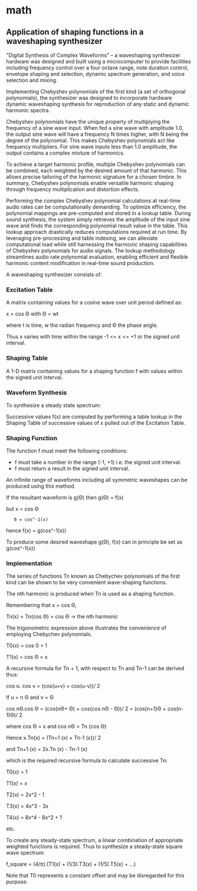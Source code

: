 # math

## Application of shaping functions in a waveshaping synthesizer 
"Digital Synthesis of Complex Waveforms" – a waveshaping synthesizer hardware was designed and built using a microcomputer to provide facilities including frequency control over a four octave range, note duration control, envelope shaping and selection, dynamic spectrum generation, and voice selection and mixing.

Implementing Chebyshev polynomials of the first kind (a set of orthogonal polynomials), the synthesizer was designed to incorporate hardware dynamic waveshaping synthesis for reproduction of any static and dynamic harmonic spectra.

Chebyshev polynomials have the unique property of multiplying the frequency of a sine wave input. When fed a sine wave with amplitude 1.0, the output sine wave will have a frequency N times higher, with N being the degree of the polynomial. This makes Chebyshev polynomials act like frequency multipliers. For sine wave inputs less than 1.0 amplitude, the output contains a complex mixture of harmonics. 

To achieve a target harmonic profile, multiple Chebyshev polynomials can be combined, each weighted by the desired amount of that harmonic. This allows precise tailoring of the harmonic signature for a chosen timbre. In summary, Chebyshev polynomials enable versatile harmonic shaping through frequency multiplication and distortion effects.

Performing the complex Chebyshev polynomial calculations at real-time audio rates can be computationally demanding. To optimize efficiency, the polynomial mappings are pre-computed and stored in a lookup table. During sound synthesis, the system simply retrieves the amplitude of the input sine wave and finds the corresponding polynomial result value in the table. This lookup approach drastically reduces computations required at run time. By leveraging pre-processing and table indexing, we can alleviate computational load while still harnessing the harmonic shaping capabilities of Chebyshev polynomials for audio signals. The lookup methodology streamlines audio rate polynomial evaluation, enabling efficient and flexible harmonic content modification in real-time sound production.

A waveshaping synthesizer consists of:
 
### Excitation Table
A matrix containing values for a cosine wave over unit period defined as:

x = cos Θ with Θ = wt

where t is time, w the radian frequency and Θ the phase angle.

Thus x varies with time within the range -1 <= x <= +1 or the signed unit interval.

### Shaping Table
A 1-D matrix containing values for a shaping function f with values within the signed unit interval.

### Waveform Synthesis
To synthesize a steady state spectrum:

Successive values f(x) are computed by performing a table lookup in the Shaping Table of successive values of x pulled out of the Excitation Table.

### Shaping Function
The function f must meet the following conditions:
- f must take a number in the range (-1, +1) i.e. the signed unit interval.
- f must return a result in the signed unit interval.

An infinite range of waveforms including all symmetric waveshapes can be produced using this method.

If the resultant waveform is g(Θ) then g(Θ) = f(x)

but x = cos Θ

       Θ = cos^-1(x)
hence f(x) = g(cos^-1(x))

To produce some desired waveshape g(Θ), f(x) can in principle be set as g(cos^-1(x))


### Implementation
The series of functions Tn known as Chebychev polynomials of the first kind can be shown to be very convenient wave-shaping functions.

The nth harmonic is produced when Tn is used as a shaping function.

Remembering that x =  cos Θ,

Tn(x) = Tn(cos Θ) 
      = cos Θ               -> the nth harmonic
      
      
The trigonometric expression above illustrates the convenience of employing Chebychev polynomials.

T0(x) = cos 0 = 1

T1(x) = cos Θ = x

A recursive formula for Tn + 1, with respect to Tn and Tn-1 can be derived thus:

cos u. cos v = (cos(u+v) + cos(u-v))/ 2

If u = n Θ and v = Θ

cos nΘ.cos Θ = (cos(nΘ+ Θ) + cos(cos nΘ - Θ))/ 2
             = (cos(n+1)Θ + cos(n-1)Θ)/ 2
             
where cos Θ = x and cos nΘ = Tn (cos Θ)

Hence x.Tn(x) = (Tn+1 (x) + Tn-1 (x))/ 2

and Tn+1 (x) = 2x.Tn (x) - Tn-1 (x)

which is the required recursive formula to calculate successive Tn:

T0(x) = 1

T1(x) = x

T2(x) = 2x^2 - 1

T3(x) = 4x^3 - 3x

T4(x) = 8x^4 - 8x^2 + 1

etc.


To create any steady-state spectrum, a linear combination of appropriate weighted functions is required.
Thus to synthesize a steady-state square wave spectrum:

f_square = (4/π).(T1(x) + (1/3).T3(x) + (1/5).T5(x) + ...)

Note that T0 represents a constant offset and may be disregarded for this purpose.
